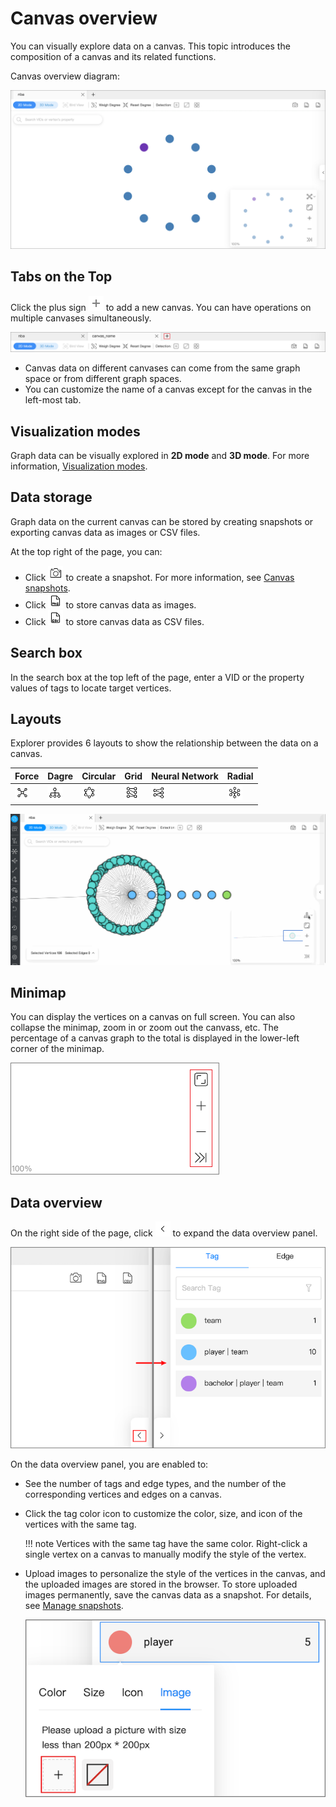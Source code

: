 # Canvas overview

You can visually explore data on a canvas. This topic introduces the composition of a canvas and its related functions.

Canvas overview diagram:

![canvas](../figs/canvas-overview.png)

## Tabs on the Top

Click the plus sign ![canvas_tab](../figs/list-add.png) to add a new canvas. You can have operations on multiple canvases simultaneously.

![canvas_overview](../figs/canvas-graphspace.png)

- Canvas data on different canvases can come from the same graph space or from different graph spaces.
- You can customize the name of a canvas except for the canvas in the left-most tab.

## Visualization modes

Graph data can be visually explored in **2D mode** and **3D mode**. For more information, [Visualization modes](visualization-mode.md).

## Data storage

Graph data on the current canvas can be stored by creating snapshots or exporting canvas data as images or CSV files.

At the top right of the page, you can:

- Click ![snapshot](../figs/graph-snapshot.png) to create a snapshot. For more information, see [Canvas snapshots](canvas-snapshot.md).
- Click ![PNG](../figs/topbar-exportPNG.png) to store canvas data as images.
- Click ![CSV](../figs/topbar-exportCSV.png) to store canvas data as CSV files.


## Search box

In the search box at the top left of the page, enter a VID  or the property values of tags to locate target vertices.

## Layouts

Explorer provides 6 layouts to show the relationship between the data on a canvas.

| Force | Dagre | Circular | Grid  | Neural Network | Radial  |
| -------- | ------ | ------ | ----- | -------- | ----- |
| ![graphView](../figs/Thumbnail-graphView.png)    | ![treeView](../figs/Thumbnail-treeView.png)  | ![sphereView](../figs/Thumbnail-sphereView.png)  | ![grid](../figs/Thumbnail-Grid.png) | ![neural](../figs/Thumbnail-neuralNetwork.png)    | ![radial](../figs/Thumbnail-Radial.png) |

![layouts](../figs/layout.gif)

## Minimap

You can display the vertices on a canvas on full screen. You can also collapse the minimap, zoom in or zoom out the canvass, etc. The percentage of a canvas graph to the total is displayed in the lower-left corner of the minimap.

![](../figs/thumbnail.png)

## Data overview

On the right side of the page, click ![list-left](../figs/list-left.png) to expand the data overview panel.

![dataView](../figs/dataview.png)

On the data overview panel, you are enabled to:

- See the number of tags and edge types, and the number of the corresponding vertices and edges on a canvas.  
- Click the tag color icon to customize the color, size, and icon of the vertices with the same tag.

  !!! note
        Vertices with the same tag have the same color. Right-click a single vertex on a canvas to manually modify the style of the vertex.

- Upload images to personalize the style of the vertices in the canvas, and the uploaded images are stored in the browser. To store uploaded images permanently, save the canvas data as a snapshot. For details, see [Manage snapshots](canvas-snapshot.md).

  ![](../figs/upload-logo.png)